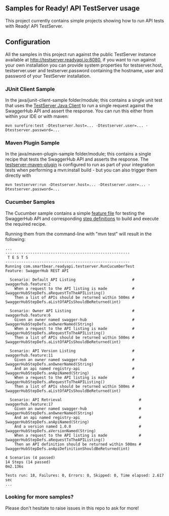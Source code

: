 ## Samples for Ready! API TestServer usage

This project currently contains simple projects showing how to run API tests with 
Ready! API TestServer.

## Configuration

All the samples in this project run against the public TestServer instance available at 
http://testserver.readyapi.io:8080, if you want to run against your own installation you
can provide system properties for testserver.host, testserver.user and testserver.password 
containing the hostname, user and password of your TestServer installation. 

### JUnit Client Sample

In the java/junit-client-sample folder/module; this contains a single unit test that uses the 
[TestServer Java Client](https://github.com/SmartBear/ready-api-testserver-client) to run a single request
against the SwaggerHub API and assert the response. You can run this either from within your
IDE or with maven:

```
mvn surefire:test -Dtestserver.host=... -Dtestserver.user=... -Dtestserver.password=...
```

### Maven Plugin Sample

In the java/maven-plugin-sample folder/module; this contains a single recipe that tests the SwaggerHub API 
and asserts the response. The [testserver-maven-plugin](https://github.com/olensmar/readyapi-testserver-maven-plugin) 
is configured to run as part of your integration tests when performing a mvn:install build - but you can also 
trigger them directly with 

```
mvn testserver:run -Dtestserver.host=... -Dtestserver.user=... -Dtestserver.password=...
```

### Cucumber Samples

The Cucumber sample contains a simple [feature file](https://github.com/SmartBear/ready-api-testserver-samples/blob/master/java/cucumber-sample/src/test/resources/cucumber/swaggerhub.feature) for testing the SwaggerHub API 
and corresponding [step definitions](https://github.com/SmartBear/ready-api-testserver-samples/blob/master/java/cucumber-sample/src/test/java/com/smartbear/readyapi/testserver/SwaggerHubStepDefs.java) to build and execute the required recipe. 

Running them from the command-line with "mvn test" will result in the following:

```
...
-------------------------------------------------------
 T E S T S
-------------------------------------------------------
Running com.smartbear.readyapi.testserver.RunCucumberTest
Feature: SwaggerHub REST API

  Scenario: Default API Listing                         # swaggerhub.feature:2
    When a request to the API listing is made           # SwaggerHubStepDefs.aRequestToTheAPIListing()
    Then a list of APIs should be returned within 500ms # SwaggerHubStepDefs.aListOfAPIsShouldBeReturned(int)

  Scenario: Owner API Listing                           # swaggerhub.feature:6
    Given an owner named swagger-hub                    # SwaggerHubStepDefs.anOwnerNamed(String)
    When a request to the API listing is made           # SwaggerHubStepDefs.aRequestToTheAPIListing()
    Then a list of APIs should be returned within 500ms # SwaggerHubStepDefs.aListOfAPIsShouldBeReturned(int)

  Scenario: API Version Listing                         # swaggerhub.feature:11
    Given an owner named swagger-hub                    # SwaggerHubStepDefs.anOwnerNamed(String)
    And an api named registry-api                       # SwaggerHubStepDefs.anApiNamed(String)
    When a request to the API listing is made           # SwaggerHubStepDefs.aRequestToTheAPIListing()
    Then a list of APIs should be returned within 500ms # SwaggerHubStepDefs.aListOfAPIsShouldBeReturned(int)

  Scenario: API Retrieval                                  # swaggerhub.feature:17
    Given an owner named swagger-hub                       # SwaggerHubStepDefs.anOwnerNamed(String)
    And an api named registry-api                          # SwaggerHubStepDefs.anApiNamed(String)
    And a version named 1.0.0                              # SwaggerHubStepDefs.aVersionNamed(String)
    When a request to the API listing is made              # SwaggerHubStepDefs.aRequestToTheAPIListing()
    Then an API definition should be returned within 500ms # SwaggerHubStepDefs.anApiDefinitionShouldBeReturned(int)

4 Scenarios (4 passed)
14 Steps (14 passed)
0m2.136s

Tests run: 18, Failures: 0, Errors: 0, Skipped: 0, Time elapsed: 2.617 sec
...
```

### Looking for more samples?

Please don't hesitate to raise issues in this repo to ask for more!
